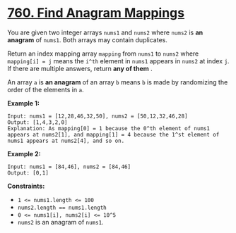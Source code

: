 # [760. Find Anagram Mappings](https://leetcode.com/problems/find-anagram-mappings/description/?envType=study-plan-v2&envId=premium-algo-100)

You are given two integer arrays `nums1` and `nums2` where `nums2` is **an anagram**  of `nums1`. Both arrays may contain duplicates.

Return an index mapping array `mapping` from `nums1` to `nums2` where `mapping[i] = j` means the `i^th` element in `nums1` appears in `nums2` at index `j`. If there are multiple answers, return **any of them** .

An array `a` is **an anagram**  of an array `b` means `b` is made by randomizing the order of the elements in `a`.

**Example 1:** 

```
Input: nums1 = [12,28,46,32,50], nums2 = [50,12,32,46,28]
Output: [1,4,3,2,0]
Explanation: As mapping[0] = 1 because the 0^th element of nums1 appears at nums2[1], and mapping[1] = 4 because the 1^st element of nums1 appears at nums2[4], and so on.
```

**Example 2:** 

```
Input: nums1 = [84,46], nums2 = [84,46]
Output: [0,1]
```

**Constraints:** 

- `1 <= nums1.length <= 100`
- `nums2.length == nums1.length`
- `0 <= nums1[i], nums2[i] <= 10^5`
- `nums2` is an anagram of `nums1`.